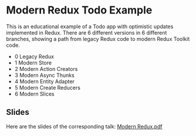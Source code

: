# Modern Redux Todo Example

This is an educational example of a Todo app with optimistic updates implemented in Redux. There are 6 different versions in 6 different branches, showing a path from legacy Redux code to modern Redux Toolkit code.

- 0 Legacy Redux
- 1 Modern Store
- 2 Modern Action Creators
- 3 Modern Async Thunks
- 4 Modern Entity Adapter
- 5 Modern Create Reducers
- 6 Modern Slices

## Slides

Here are the slides of the corresponding talk: [Modern Redux.pdf](./Modern%20Redux.pdf)

